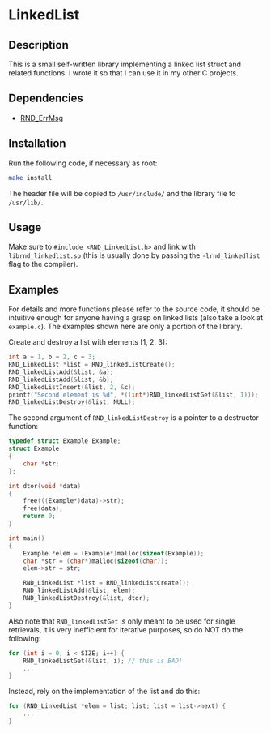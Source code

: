 # LinkedList

## Description

This is a small self-written library implementing a linked list struct and related functions.
I wrote it so that I can use it in my other C projects.

## Dependencies

- [RND\_ErrMsg](https://github.com/randoragon/rnd-libs/tree/master/errmsg)

## Installation

Run the following code, if necessary as root:

```sh
make install
```

The header file will be copied to `/usr/include/` and the library file to `/usr/lib/`.

## Usage

Make sure to `#include <RND_LinkedList.h>` and link with `librnd_linkedlist.so` (this is usually
done by passing the `-lrnd_linkedlist` flag to the compiler).

## Examples

For details and more functions please refer to the source code, it should be intuitive enough
for anyone having a grasp on linked lists (also take a look at `example.c`).
The examples shown here are only a portion of the library.

Create and destroy a list with elements [1, 2, 3]:

```c
int a = 1, b = 2, c = 3;
RND_LinkedList *list = RND_linkedListCreate();
RND_linkedListAdd(&list, &a);
RND_linkedListAdd(&list, &b);
RND_linkedListInsert(&list, 2, &c);
printf("Second element is %d", *((int*)RND_linkedListGet(&list, 1)));
RND_linkedListDestroy(&list, NULL);
```

The second argument of `RND_linkedListDestroy` is a pointer to a destructor function:

```c
typedef struct Example Example;
struct Example
{
    char *str;
};

int dtor(void *data)
{
    free(((Example*)data)->str);
    free(data);
    return 0;
}

int main()
{
    Example *elem = (Example*)malloc(sizeof(Example));
    char *str = (char*)malloc(sizeof(char));
    elem->str = str;

    RND_LinkedList *list = RND_linkedListCreate();
    RND_linkedListAdd(&list, elem);
    RND_linkedListDestroy(&list, dtor);
}
```

Also note that `RND_linkedListGet` is only meant to be used for single retrievals, it is
very inefficient for iterative purposes, so do NOT do the following:

```c
for (int i = 0; i < SIZE; i++) {
    RND_linkedListGet(&list, i); // this is BAD!
    ...
}
```

Instead, rely on the implementation of the list and do this:

```c
for (RND_LinkedList *elem = list; list; list = list->next) {
    ...
}
```
